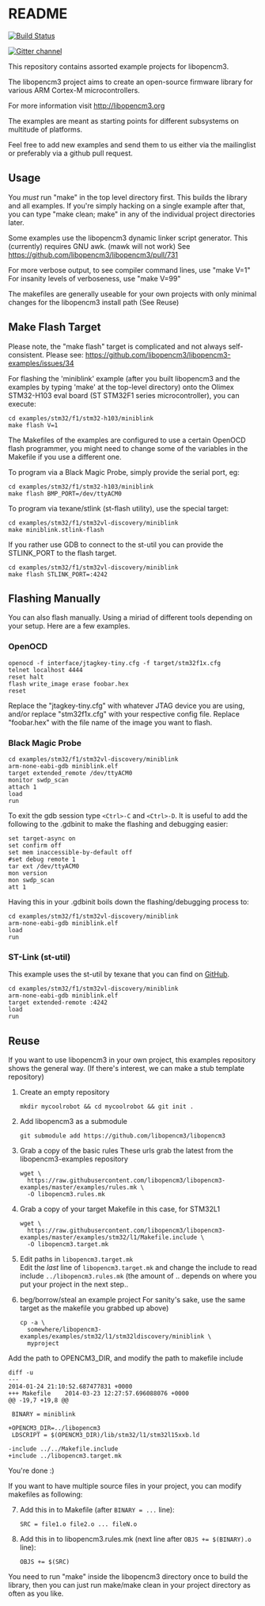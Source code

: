 # README
[![Build Status](https://travis-ci.org/libopencm3/libopencm3-examples.svg?branch=master)](https://travis-ci.org/libopencm3/libopencm3-examples)

[![Gitter channel](https://badges.gitter.im/libopencm3/discuss.svg)](https://gitter.im/libopencm3/discuss)

This repository contains assorted example projects for libopencm3.

The libopencm3 project aims to create an open-source firmware library for
various ARM Cortex-M microcontrollers.

For more information visit http://libopencm3.org

The examples are meant as starting points for different subsystems on multitude
of platforms.

Feel free to add new examples and send them to us either via the mailinglist or
preferably via a github pull request.

## Usage

You _must_ run "make" in the top level directory first.  This builds the
library and all examples.  If you're simply hacking on a single example after
that, you can type "make clean; make" in any of the individual project
directories later.

Some examples use the libopencm3 dynamic linker script generator.  This (currently) requires GNU awk.  (mawk will not work) See https://github.com/libopencm3/libopencm3/pull/731

For more verbose output, to see compiler command lines, use "make V=1"
For insanity levels of verboseness, use "make V=99"

The makefiles are generally useable for your own projects with
only minimal changes for the libopencm3 install path (See Reuse)

## Make Flash Target

Please note, the "make flash" target is complicated and not always self-consistent.  Please see: https://github.com/libopencm3/libopencm3-examples/issues/34

For flashing the 'miniblink' example (after you built libopencm3 and the
examples by typing 'make' at the top-level directory) onto the Olimex
STM32-H103 eval board (ST STM32F1 series microcontroller), you can execute:

    cd examples/stm32/f1/stm32-h103/miniblink
    make flash V=1

The Makefiles of the examples are configured to use a certain OpenOCD
flash programmer, you might need to change some of the variables in the
Makefile if you use a different one.

To program via a Black Magic Probe, simply provide the serial port, eg:

    cd examples/stm32/f1/stm32-h103/miniblink
    make flash BMP_PORT=/dev/ttyACM0

To program via texane/stlink (st-flash utility), use the special target:

    cd examples/stm32/f1/stm32vl-discovery/miniblink
    make miniblink.stlink-flash

If you rather use GDB to connect to the st-util you can provide the STLINK\_PORT
to the flash target.

    cd examples/stm32/f1/stm32vl-discovery/miniblink
    make flash STLINK_PORT=:4242

## Flashing Manually
You can also flash manually. Using a miriad of different tools depending on
your setup. Here are a few examples.

### OpenOCD

    openocd -f interface/jtagkey-tiny.cfg -f target/stm32f1x.cfg
    telnet localhost 4444
    reset halt
    flash write_image erase foobar.hex
    reset

Replace the "jtagkey-tiny.cfg" with whatever JTAG device you are using, and/or
replace "stm32f1x.cfg" with your respective config file. Replace "foobar.hex"
with the file name of the image you want to flash.

### Black Magic Probe

    cd examples/stm32/f1/stm32vl-discovery/miniblink
    arm-none-eabi-gdb miniblink.elf
    target extended_remote /dev/ttyACM0
    monitor swdp_scan
    attach 1
    load
    run

To exit the gdb session type `<Ctrl>-C` and `<Ctrl>-D`. It is useful to add the
following to the .gdbinit to make the flashing and debugging easier:

    set target-async on
    set confirm off
    set mem inaccessible-by-default off
    #set debug remote 1
    tar ext /dev/ttyACM0
    mon version
    mon swdp_scan
    att 1

Having this in your .gdbinit boils down the flashing/debugging process to:

    cd examples/stm32/f1/stm32vl-discovery/miniblink
    arm-none-eabi-gdb miniblink.elf
    load
    run

### ST-Link (st-util)

This example uses the st-util by texane that you can find on [GitHub](https://github.com/texane/stlink).

    cd examples/stm32/f1/stm32vl-discovery/miniblink
    arm-none-eabi-gdb miniblink.elf
    target extended-remote :4242
    load
    run

## Reuse

If you want to use libopencm3 in your own project, this examples repository
shows the general way.  (If there's interest, we can make a stub template
repository)

1. Create an empty repository

       mkdir mycoolrobot && cd mycoolrobot && git init .

2. Add libopencm3 as a submodule

       git submodule add https://github.com/libopencm3/libopencm3
    

3. Grab a copy of the basic rules
These urls grab the latest from the libopencm3-examples repository

       wget \
         https://raw.githubusercontent.com/libopencm3/libopencm3-examples/master/examples/rules.mk \
         -O libopencm3.rules.mk

4. Grab a copy of your target Makefile in this case, for STM32L1

       wget \  
         https://raw.githubusercontent.com/libopencm3/libopencm3-examples/master/examples/stm32/l1/Makefile.include \  
         -O libopencm3.target.mk

5. Edit paths in `libopencm3.target.mk`  
Edit the _last_ line of `libopencm3.target.mk` and change the include to read
include `../libopencm3.rules.mk` (the amount of .. depends on where you put your
project in the next step..

6. beg/borrow/steal an example project
For sanity's sake, use the same target as the makefile you grabbed up above)

       cp -a \
         somewhere/libopencm3-examples/examples/stm32/l1/stm32ldiscovery/miniblink \
         myproject

Add the path to OPENCM3\_DIR, and modify the path to makefile include


    diff -u
    ---
    2014-01-24 21:10:52.687477831 +0000
    +++ Makefile    2014-03-23 12:27:57.696088076 +0000
    @@ -19,7 +19,8 @@
     
     BINARY = miniblink
     
    +OPENCM3_DIR=../libopencm3
     LDSCRIPT = $(OPENCM3_DIR)/lib/stm32/l1/stm32l15xxb.ld
     
    -include ../../Makefile.include
    +include ../libopencm3.target.mk
 
You're done :)

If you want to have multiple source files in your project, you can modify
makefiles as following:

7. Add this in to Makefile (after `BINARY = ...` line):

    `SRC = file1.o file2.o ... fileN.o`

8. Add this in to libopencm3.rules.mk (next line after `OBJS += $(BINARY).o` line):

    `OBJS += $(SRC)`

You need to run "make" inside the libopencm3 directory once to build the
library, then you can just run make/make clean in your project directory as
often as you like.
